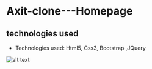 # Axit-clone---Homepage

## technologies used
* Technologies used:  Html5, Css3, Bootstrap ,JQuery

 ![alt text](https://img.shields.io/badge/Css3--1572B6?style=for-the-badge&logo=css3)
